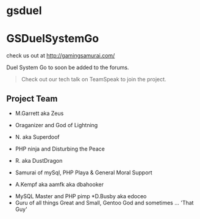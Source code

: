 gsduel
======

# GSDuelSystemGo #

check us out at http://gamingsamurai.com/

Duel System Go to soon be added to the forums.

> Check out our tech talk on TeamSpeak to join the project.

## Project Team ##

* M.Garrett aka Zeus
 + Oraganizer and God of Lightning
* N. aka Superdoof
 + PHP ninja and Disturbing the Peace
* R. aka DustDragon
 + Samurai of mySql, PHP Playa & General Moral Support
* A.Kempf aka aamfk aka dbahooker
 + MySQL Master and PHP pimp
*D.Busby aka edoceo
 + Guru of all things Great and Small, Gentoo God and sometimes ... 'That Guy'
